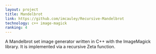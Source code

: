 ```yaml
---
layout: project
title: Mandelbrot
link: https://github.com/imcauley/Recursive-Mandelbrot
technology: c++ image-magick
ranking: 4
---
```


A Mandelbrot set image generator written in C++ with the ImageMagick library. It is implemented via a recursive Zeta function.
